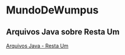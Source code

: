 # MundoDeWumpus

## Arquivos Java sobre Resta Um

[Arquivos Java - Resta Um](src/pt/c40task/l05wumpus)
